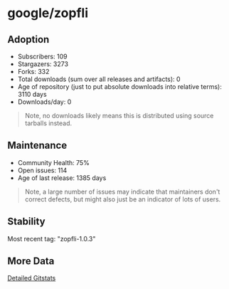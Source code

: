 # google/zopfli

## Adoption

- Subscribers: 109
- Stargazers: 3273
- Forks: 332
- Total downloads (sum over all releases and artifacts): 0
- Age of repository (just to put absolute downloads into relative terms): 3110 days
- Downloads/day: 0

> Note, no downloads likely means this is distributed using source tarballs instead.

## Maintenance

- Community Health: 75%
- Open issues: 114
- Age of last release: 1385 days

> Note, a large number of issues may indicate that maintainers don't correct defects, but might also
> just be an indicator of lots of users.

## Stability

Most recent tag: "zopfli-1.0.3"

## More Data

[Detailed Gitstats](/bazel-catalog/gitstats/google/zopfli)

